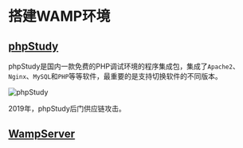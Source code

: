 # 搭建WAMP环境

## [phpStudy](https://www.xp.cn/)

phpStudy是国内一款免费的PHP调试环境的程序集成包，集成了`Apache2`、`Nginx`、`MySQL`和`PHP`等等软件，最重要的是支持切换软件的不同版本。

![phpStudy](https://www.xp.cn/static/images/mac.png)

2019年，phpStudy后门供应链攻击。

## [WampServer](https://www.wampserver.com/en/)